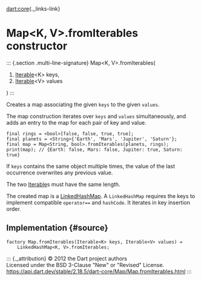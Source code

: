 [dart:core](../../dart-core/dart-core-library){._links-link}

Map\<K, V\>.fromIterables constructor
=====================================

::: {.section .multi-line-signature}
Map\<K, V\>.fromIterables(

1.  [Iterable](../iterable-class)\<K\> keys,
2.  [Iterable](../iterable-class)\<V\> values

)
:::

Creates a map associating the given `keys` to the given `values`.

The map construction iterates over `keys` and `values` simultaneously,
and adds an entry to the map for each pair of key and value.

``` {.language-dart data-language="dart"}
final rings = <bool>[false, false, true, true];
final planets = <String>{'Earth', 'Mars', 'Jupiter', 'Saturn'};
final map = Map<String, bool>.fromIterables(planets, rings);
print(map); // {Earth: false, Mars: false, Jupiter: true, Saturn: true}
```

If `keys` contains the same object multiple times, the value of the last
occurrence overwrites any previous value.

The two [Iterable](../iterable-class)s must have the same length.

The created map is a
[LinkedHashMap](../../dart-collection/linkedhashmap-class). A
`LinkedHashMap` requires the keys to implement compatible `operator==`
and `hashCode`. It iterates in key insertion order.

Implementation {#source}
--------------

``` {.language-dart data-language="dart"}
factory Map.fromIterables(Iterable<K> keys, Iterable<V> values) =
    LinkedHashMap<K, V>.fromIterables;
```

::: {._attribution}
© 2012 the Dart project authors\
Licensed under the BSD 3-Clause \"New\" or \"Revised\" License.\
<https://api.dart.dev/stable/2.18.5/dart-core/Map/Map.fromIterables.html>
:::
